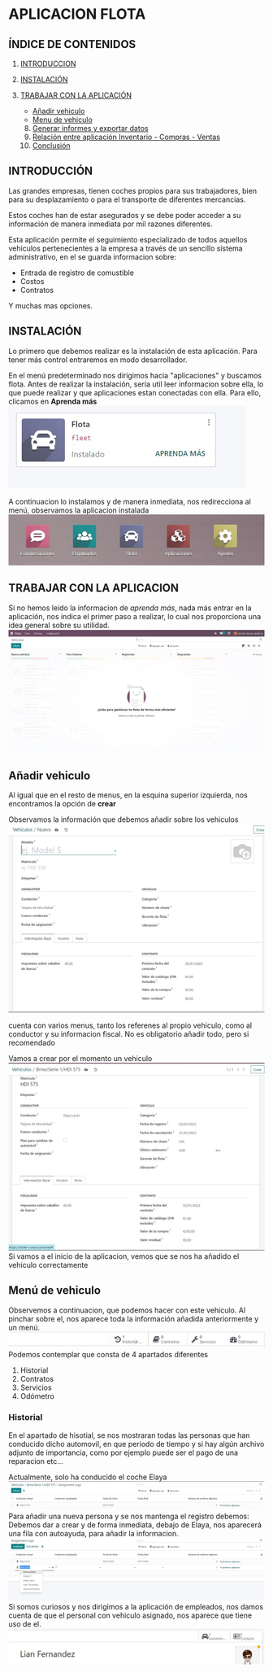 # APLICACION FLOTA


## **ÍNDICE DE CONTENIDOS**
1. [INTRODUCCION](#introducción)
2. [INSTALACIÓN](#instalación)
3. [TRABAJAR CON LA APLICACIÓN](#trabajar-con-la-aplicación)
   
   - [Añadir vehiculo ](#añadir-vehiculo)
   - [Menu de vehiculo ](#menú-de-vehiculo)
  
   8. [Generar informes y exportar datos](#generar-informes-y-exportar-datos)
   9. [Relación entre aplicación Inventario - Compras - Ventas](#relación-entre-aplicación-inventario---compras---ventas)
   10. [Conclusión](#conclusión)


## **INTRODUCCIÓN**

Las grandes empresas, tienen coches propios para sus trabajadores, bien para su desplazamiento o para el transporte de diferentes mercancias. 

Estos coches han de estar asegurados y se debe poder acceder a su información de manera inmediata por mil razones diferentes.

Esta aplicación permite el seguimiento especializado de todos aquellos vehiculos pertenecientes a la empresa a través de un sencillo sistema administrativo, en el se guarda informacion sobre:

 - Entrada de registro de comustible
 - Costos
 - Contratos
 
 Y muchas mas opciones.

## **INSTALACIÓN**
Lo primero que debemos realizar es la instalación de esta aplicación. Para tener más control entraremos en modo desarrollador.

En el menú predeterminado nos dirigimos hacia "aplicaciones" y buscamos flota. Antes de realizar la instalación, sería util leer informacion sobre ella, lo que puede realizar y que aplicaciones estan conectadas con ella. 
Para ello, clicamos en **Aprenda más**
![aprenda_mas]

 A continuacion lo instalamos y de manera inmediata, nos redirecciona al menú, observamos la aplicacion instalada 
![flota]

## **TRABAJAR CON LA APLICACION**
Si no hemos leido la informacion de *aprenda más*, nada más entrar en la aplicación, nos indica el primer paso a realizar, lo cual nos proporciona una idea general sobre su utilidad.
![flota_mensajeInicial]

## Añadir vehiculo
Al igual que en el resto de menus, en la esquina superior izquierda, nos encontramos la opción de **crear**

Observamos la información que debemos añadir sobre los vehiculos
![crearVehiculo]

cuenta con varios menus, tanto los referenes al propio vehiculo, como al conductor y su informacion fiscal. No es obligatorio añadir todo, pero si recomendado

Vamos a crear por el momento un vehiculo 
![bmw]
 Si vamos a el inicio de la aplicacion, vemos que se nos ha añadido el vehiculo correctamente

## Menú de vehiculo
Observemos a continuacion, que podemos hacer con este vehiculo. Al pinchar sobre el, nos aparece toda la información añadida anteriormente y un menú.
![menu_bmv]
Podemos contemplar que consta de 4 apartados diferentes
1. Historial
2. Contratos
3. Servicios
4. Odómetro

### Historial
En el apartado de hisotial, se nos mostraran todas las personas que han conducido dicho automovil, en que periodo de tiempo y si hay algún archivo adjunto de importancia, como por ejemplo puede ser el pago de una reparacion etc...

Actualmente, solo ha conducido el coche Elaya
![elaya_conductora]
Para añadir una nueva persona y se nos mantenga el registro debemos:
Debemos dar a crear y de forma inmediata, debajo de Elaya, nos aparecerá una fila con autoayuda, para añadir la informacion.
![autoayuda]
Si somos curiosos y nos dirigimos a la aplicación de empleados, nos damos cuenta de que el personal con vehiculo asignado, nos aparece que tiene uso de el.
![vehiculo_lian]

[flota]: imagenes_aplicacion/flota.jpg "Opcion flora"
[flota_mensajeInicial]: imagenes_aplicacion/flota_mensajeInicial.jpg "Mensaje inicial: Agregar vehiculo"
[aprenda_mas]: imagenes_aplicacion/aprendaMas_Flota.jpg
[crearVehiculo]: imagenes_aplicacion/crearVehiculo.jpg
[bmw]: imagenes_aplicacion/vehiculoBMW.jpg
[menu_bmv]: imagenes_aplicacion/menu_bmv.jpg
[elaya_conductora]: imagenes_aplicacion/elaya_conductora.jpg
[autoayuda]: imagenes_aplicacion/autoayuda_nuevo.jpg
[vehiculo_lian]:imagenes_aplicacion/vehiculo_lian.jpg